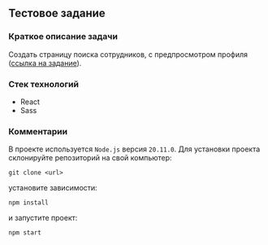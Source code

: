## Тестовое задание
### Краткое описание задачи
Создать страницу поиска сотрудников, с предпросмотром профиля ([ссылка на задание](https://docs.google.com/document/u/0/d/1duogz2g-vh-vvNzAkDRZu8fA1zr15bk6buCUhUVmrqs/mobilebasic)).
### Стек технологий
- React
- Sass
### Комментарии
В проекте используется `Node.js` версия `20.11.0`.
Для установки проекта склонируйте репозиторий на свой компьютер:
```
git clone <url>
```
установите зависимости:
```
npm install
```
и запустите проект:
```
npm start
```